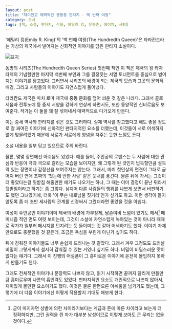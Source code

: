 ```yaml
---
layout: post
title: "재미있고 매력적인 중동풍 판타지 - 백 번째 여왕"
category: 도서
tags: [책, 소설, 판타지, 신화, 에밀리 킹, 윤동준, 에이치, 서평]
---
```


'에밀리 킹(Emily R. King)'의
'백 번째 여왕(The Hundredth Queen)'은
타라칸드라는 가상의 제국에서 벌어지는 신화적인 이야기를 담은 판타지 소설이다.

![표지](https://lh3.googleusercontent.com/OwSifxhQjgzz96ZkXUn14u5hnOt-kmlPqgurEcPtV4lzGY_TFvP0e79cFK8CqDMm1Qn5ISlaEMsrKQ=s480)

동명의 시리즈(The Hundredth Queen Series) 첫번째 책인 이 책은
제국의 왕 라자 타렉의 기념할만한 마지막 백번째 부인과
그를 결정짓는 서열 토너먼트를 중심으로 벌어지는 이야기를 담고있다.
그러면서 시리즈의 배경이 되는 제국의 모습과 그곳의 문화적 배경,
그리고 사람들의 이야기도 자연스럽게 풀어냈다.

타라칸드 제국은 마치 로마 제국에 중동 문화를 덮어 씌운 것 같은 나라다.
그래서 콜로세움과 전투노예 등 중세 서양을 강하게 연상케 하면서도,
또한 동양적인 신비로움도 보여준다.
작가는 이 둘을 꽤 잘 섞어내서 매력적으로 다가오게 만든다.

이는 중세 역사와 판타지를 섞은 것도 그러하다.
실제 역사를 참고했다고 해도 좋을 정도로 잘 짜여진 이야기에 신화적인 판타지적인 요소를 더했는데,
이것들이 서로 어색하지 않게 맞물려있기 때문에
서로가 서로에게 양념을 쳐주는 듯한 느낌도 든다.


<div class="im im-warning">
소설 내용을 일부 담고 있으므로 주의 바란다.
</div>


물론, 몇몇 장면에선 아쉬움도 있었다.
예를 들어, 주인공의 로맨스는
두 사람에 대한 관심과 반응이 극과 극으로 갈리는 모습을 보이지만,
왜 그렇게 된 것인지 납득할만큼 설득력 있는 장면이나 감정선을 보여주지는 않는다.
그래서, 마치 첫인상의 편견이 그대로 굳어져 버린 연애 초짜의 '첫눈에 반한 사랑' 같은 풋내를 풍긴다.
물론 뒤에 가서는 그것이 더 좋았다는걸 뒷받침 해줄만한 얘기도 나오기는 하나,
그 때는 이미 결정이 끝난 뒤라서 뒷받침이라고 하기는 좀 그렇다.
심지어 다른 사람들의 행위를 나쁘게 보면서 비판하기도 했던 그녀였기에,
더욱 '이 무슨 내로남불 짓거리'인가 싶기도 하고.
이런 생각이 들지 않도록 좀 더 초반 세사람의 관계를 신경써서 그렸더라면 좋았을 것을 아쉽다.

여성이 주인공인 이야기이며 제국의 배경에 가부장제, 남존여비 느낌이 있기도 해서[^1]
페미니즘 적인 면도 여럿 보이는데,
그것이 소설에 자연스럽게 녹아있는 것이 아니라
때때로 작가가 일부러 메시지를 던지려는 듯 들이미는 것 같아 어색하기도 했다.
이야기 자체만으로도 충분했을 것 같은데, 조금은 욕심을 부린게 아닌가 싶기도 하다.

[^1]: 굳이 따지자면 성별에 의한 차이라기보다는 계급과 돈에 따른 차이라고 보는게 더 정확하지만, 그런 권력을 쥔 자가 대부분 남성이므로 이렇게 보아도 큰 무리는 없을 것이다.

뒤에 감춰진 이야기들도 너무 손쉽게 드러나는 것 같았다.
그래서 겨우 그정도도 드러날 비밀이 그렇게까지 철저히 감춰질 수 있는 거였나 싶기도 하다.
비밀이 비밀스러운 맛이 없다는 얘기다.
그래서 이 진행의 어설픔이 그 흥미로운 이야기에 온전히 몰입하지 못하게 만들기도 핸다.

그래도 전체적인 이야기나 문장력도 나쁘지 않고,
읽기 시작하면 끝까지 달리게 만들만큼 흥미로우며 나름의 흡인력도 있었다.
판타지적인 요소도 개인적으로 나쁘지 않아서,
재미있게 볼만한 요소이기도 했다.
이것은 물론 한편으론 아쉬움을 남기기도 했는데,
그렇기에 더 다음 이야기에선 어떻게 작용할지 기대도 해보게 한다.
